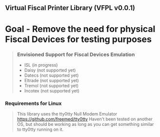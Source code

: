 Virtual Fiscal Printer Library (VFPL v0.0.1)
-
Goal - Remove the need for physical Fiscal Devices for testing purposes
=
> ### Envisioned Support for Fiscal Devices Emulation
> + ISL (in progress)
> + Daisy (not supported yet)
> + Datecs (not supported yet)
> + Eltrade (not supported yet)
> + Tremol (not supported yet)
> + Incotex (not supported yet)

### Requirements for Linux
> This library uses the tty0tty Null Modem Emulator
> https://github.com/freemed/tty0tty
> Haven't been tested on another OS, but should be working
> as long as you can get something similar to tty0tty running on it.





